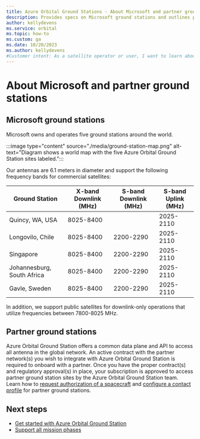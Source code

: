 ```yaml
---
title: Azure Orbital Ground Stations - About Microsoft and partner ground stations
description: Provides specs on Microsoft ground stations and outlines partner ground station network.
author: kellydevens
ms.service: orbital
ms.topic: how-to
ms.custom: ga
ms.date: 10/20/2023
ms.author: kellydevens
#Customer intent: As a satellite operator or user, I want to learn about Microsoft and partner ground stations.
---
```


# About Microsoft and partner ground stations

## Microsoft ground stations

Microsoft owns and operates five ground stations around the world.

:::image type="content" source="./media/ground-station-map.png" alt-text="Diagram shows a world map with the five Azure Orbital Ground Station sites labeled.":::

Our antennas are 6.1 meters in diameter and support the following frequency bands for commercial satellites:

| Ground Station             | X-band Downlink (MHz) | S-band Downlink (MHz) | S-band Uplink (MHz) | 
|----------------------------|-----------------------|-----------------------|---------------------|
| Quincy, WA, USA            | 8025-8400             |                       | 2025-2110           | 
| Longovilo, Chile           | 8025-8400             | 2200-2290             | 2025-2110           |
| Singapore                  | 8025-8400             | 2200-2290             | 2025-2110           |
| Johannesburg, South Africa | 8025-8400             | 2200-2290             | 2025-2110           |
| Gavle, Sweden              | 8025-8400             | 2200-2290             | 2025-2110           |

In addition, we support public satellites for downlink-only operations that utilize frequencies between 7800-8025 MHz.

## Partner ground stations

Azure Orbital Ground Station offers a common data plane and API to access all antenna in the global network. An active contract with the partner network(s) you wish to integrate with Azure Orbital Ground Station is required to onboard with a partner. Once you have the proper contract(s) and regulatory approval(s) in place, your subscription is approved to access partner ground station sites by the Azure Orbital Ground Station team. Learn how to [request authorization of a spacecraft](register-spacecraft.md#request-authorization-of-the-new-spacecraft-resource) and [configure a contact profile](concepts-contact-profile.md#configuring-a-contact-profile-for-third-party-ground-stations) for partner ground stations.

## Next steps

- [Get started with Azure Orbital Ground Station](get-started.md)
- [Support all mission phases](mission-phases.md)
